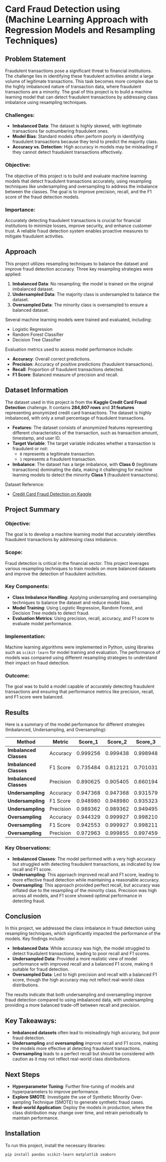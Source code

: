 
# Card Fraud Detection using (Machine Learning Approach with Regression Models  and Resampling Techniques)

## Problem Statement

Fraudulent transactions pose a significant threat to financial institutions. The challenge lies in identifying these fraudulent activities amidst a large volume of legitimate transactions. This task becomes more complex due to the highly imbalanced nature of transaction data, where fraudulent transactions are a minority. The goal of this project is to build a machine learning model that can detect fraudulent transactions by addressing class imbalance using resampling techniques.

### Challenges:
- **Imbalanced Data**: The dataset is highly skewed, with legitimate transactions far outnumbering fraudulent ones.
- **Model Bias**: Standard models often perform poorly in identifying fraudulent transactions because they tend to predict the majority class.
- **Accuracy vs. Detection**: High accuracy in models may be misleading if they cannot detect fraudulent transactions effectively.

### Objective:
The objective of this project is to build and evaluate machine learning models that detect fraudulent transactions accurately, using resampling techniques like undersampling and oversampling to address the imbalance between the classes. The goal is to improve precision, recall, and the F1 score of the fraud detection models.

### Importance:
Accurately detecting fraudulent transactions is crucial for financial institutions to minimize losses, improve security, and enhance customer trust. A reliable fraud detection system enables proactive measures to mitigate fraudulent activities.

## Approach

This project utilizes resampling techniques to balance the dataset and improve fraud detection accuracy. Three key resampling strategies were applied:
1. **Imbalanced Data**: No resampling; the model is trained on the original imbalanced dataset.
2. **Undersampled Data**: The majority class is undersampled to balance the dataset.
3. **Oversampled Data**: The minority class is oversampled to ensure a balanced dataset.

Several machine learning models were trained and evaluated, including:
- Logistic Regression
- Random Forest Classifier
- Decision Tree Classifier

Evaluation metrics used to assess model performance include:
- **Accuracy**: Overall correct predictions.
- **Precision**: Accuracy of positive predictions (fraudulent transactions).
- **Recall**: Proportion of fraudulent transactions detected.
- **F1 Score**: Balanced measure of precision and recall.

## Dataset Information

The dataset used in this project is from the **Kaggle Credit Card Fraud Detection** challenge. It contains **284,807 rows** and **31 features** representing anonymized credit card transactions. The dataset is highly imbalanced, with only a small percentage of fraudulent transactions.

- **Features**: The dataset consists of anonymized features representing different characteristics of the transaction, such as transaction amount, timestamp, and user ID.
- **Target Variable**: The target variable indicates whether a transaction is fraudulent or not:
  - `0` represents a legitimate transaction.
  - `1` represents a fraudulent transaction.
- **Imbalance**: The dataset has a large imbalance, with **Class 0** (legitimate transactions) dominating the data, making it challenging for machine learning models to detect the minority **Class 1** (fraudulent transactions).

Dataset Reference:
- [Credit Card Fraud Detection on Kaggle](https://www.kaggle.com/mlg-ulb/creditcardfraud)

## Project Summary

### Objective:
The goal is to develop a machine learning model that accurately identifies fraudulent transactions by addressing class imbalance.

### Scope:
Fraud detection is critical in the financial sector. This project leverages various resampling techniques to train models on more balanced datasets and improve the detection of fraudulent activities.

### Key Components:
- **Class Imbalance Handling**: Applying undersampling and oversampling techniques to balance the dataset and reduce model bias.
- **Model Training**: Using Logistic Regression, Random Forest, and Decision Tree models to detect fraud.
- **Evaluation Metrics**: Using precision, recall, accuracy, and F1 score to evaluate model performance.

### Implementation:
Machine learning algorithms were implemented in Python, using libraries such as `scikit-learn` for model training and evaluation. The performance of models was compared using different resampling strategies to understand their impact on fraud detection.

### Outcome:
The goal was to build a model capable of accurately detecting fraudulent transactions and ensuring that performance metrics like precision, recall, and F1 score were balanced.

## Results

Here is a summary of the model performance for different strategies (Imbalanced, Undersampling, and Oversampling):

| **Method**         | **Metric**   | **Score_1** | **Score_2** | **Score_3** | **Recall_1** | **Recall_2** | **Recall_3** |
|--------------------|--------------|-------------|-------------|-------------|--------------|--------------|--------------|
| **Imbalanced Classes** | Accuracy    | 0.999256    | 0.999438    | 0.998948    | 0.626374     | 0.736264     | 0.747253     |
| **Imbalanced Classes** | F1 Score    | 0.735484    | 0.812121    | 0.701031    | 0.626374     | 0.736264     | 0.747253     |
| **Imbalanced Classes** | Precision   | 0.890625    | 0.905405    | 0.660194    | 0.626374     | 0.736264     | 0.747253     |
| **Undersampling**      | Accuracy    | 0.947368    | 0.947368    | 0.931579    | 0.911765     | 0.911765     | 0.921569     |
| **Undersampling**      | F1 Score    | 0.948980    | 0.948980    | 0.935323    | 0.911765     | 0.911765     | 0.921569     |
| **Undersampling**      | Precision   | 0.989362    | 0.989362    | 0.949495    | 0.911765     | 0.911765     | 0.921569     |
| **Oversampling**       | Accuracy    | 0.944329    | 0.999927    | 0.998210    | 0.913987     | 1.000000     | 0.998964     |
| **Oversampling**       | F1 Score    | 0.942553    | 0.999927    | 0.998211    | 0.913987     | 1.000000     | 0.998964     |
| **Oversampling**       | Precision   | 0.972963    | 0.999855    | 0.997459    | 0.913987     | 1.000000     | 0.998964     |

### Key Observations:
- **Imbalanced Classes**: The model performed with a very high accuracy but struggled with detecting fraudulent transactions, as indicated by low recall and F1 score.
- **Undersampling**: This approach improved recall and F1 score, leading to more effective fraud detection while maintaining a reasonable accuracy.
- **Oversampling**: This approach provided perfect recall, but accuracy was inflated due to the resampling of the minority class. Precision was high across all models, and F1 score showed optimal performance in detecting fraud.

## Conclusion

In this project, we addressed the class imbalance in fraud detection using resampling techniques, which significantly impacted the performance of the models. Key findings include:
- **Imbalanced Data**: While accuracy was high, the model struggled to detect fraudulent transactions, leading to poor recall and F1 scores.
- **Undersampled Data**: Provided a more realistic view of model performance with improved recall and a balanced F1 score, making it suitable for fraud detection.
- **Oversampled Data**: Led to high precision and recall with a balanced F1 score, though the high accuracy may not reflect real-world class distributions.

The results indicate that both undersampling and oversampling improve fraud detection compared to using imbalanced data, with undersampling providing a more balanced trade-off between recall and precision.

## Key Takeaways:
- **Imbalanced datasets** often lead to misleadingly high accuracy, but poor fraud detection.
- **Undersampling** and **oversampling** improve recall and F1 score, making the models more effective at detecting fraudulent transactions.
- **Oversampling** leads to a perfect recall but should be considered with caution as it may not reflect real-world class distributions.

## Next Steps
- **Hyperparameter Tuning**: Further fine-tuning of models and hyperparameters to improve performance.
- **Explore SMOTE**: Investigate the use of Synthetic Minority Over-sampling Technique (SMOTE) to generate synthetic fraud cases.
- **Real-world Application**: Deploy the models in production, where the class distribution may change over time, and retrain periodically to maintain performance.

## Installation

To run this project, install the necessary libraries:

```bash
pip install pandas scikit-learn matplotlib seaborn
